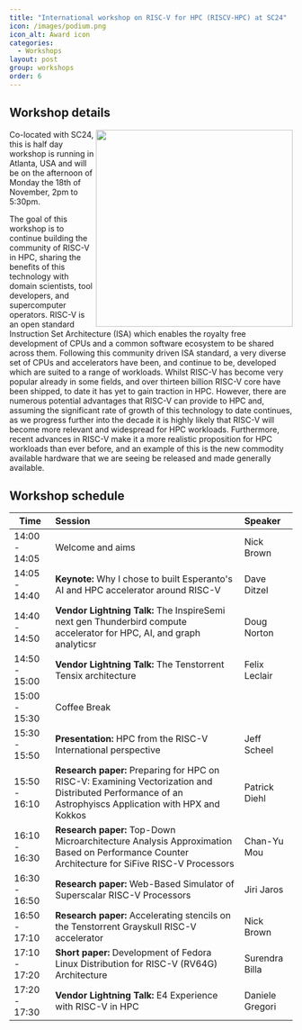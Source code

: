 ```yaml
---
title: "International workshop on RISC-V for HPC (RISCV-HPC) at SC24"
icon: /images/podium.png
icon_alt: Award icon
categories:
  - Workshops
layout: post
group: workshops
order: 6
---
```


## Workshop details
<img align="right" src="https://riscv.epcc.ed.ac.uk/images/sc24_H_black_solid.png" width=350>

Co-located with SC24, this is half day workshop is running in Atlanta, USA and will be on the afternoon of Monday the 18th of November, 2pm to 5:30pm.

The goal of this workshop is to continue building the community of RISC-V in HPC, sharing the benefits of this technology with domain scientists, tool developers, and supercomputer operators. RISC-V is an open standard Instruction Set Architecture (ISA) which enables the royalty free development of CPUs and a common software ecosystem to be shared across them. Following this community driven ISA standard, a very diverse set of CPUs and accelerators have been, and continue to be, developed which are suited to a range of workloads. Whilst RISC-V has become very popular already in some fields, and over thirteen billion RISC-V core have been shipped, to date it has yet to gain traction in HPC. However, there are numerous potential advantages that RISC-V can provide to HPC and, assuming the significant rate of growth of this technology to date continues, as we progress further into the decade it is highly likely that RISC-V will become more relevant and widespread for HPC workloads. Furthermore, recent advances in RISC-V make it a more realistic proposition for HPC workloads than ever before, and an example of this is the new commodity available hardware that we are seeing be released and made generally available.

## Workshop schedule

| Time        | Session           | Speaker  |
| ------------- |:-------------| :-----|
| 14:00 - 14:05 | Welcome and aims | Nick Brown |
| 14:05 - 14:40 | **Keynote:** Why I chose to built Esperanto's AI and HPC accelerator around RISC-V | Dave Ditzel |
| 14:40 - 14:50 | **Vendor Lightning Talk:** The InspireSemi next gen Thunderbird compute accelerator for HPC, AI, and graph analyticsr | Doug Norton |
| 14:50 - 15:00 | **Vendor Lightning Talk:** The Tenstorrent Tensix architecture | Felix Leclair | 
| 15:00 - 15:30 | Coffee Break | |
| 15:30 - 15:50 | **Presentation:** HPC from the RISC-V International perspective |Jeff Scheel |
| 15:50 - 16:10 | **Research paper:** Preparing for HPC on RISC-V: Examining Vectorization and Distributed Performance of an Astrophyiscs Application with HPX and Kokkos | Patrick Diehl |
| 16:10 - 16:30 | **Research paper:** Top-Down Microarchitecture Analysis Approximation Based on Performance Counter Architecture for SiFive RISC-V Processors | Chan-Yu Mou |
| 16:30 - 16:50 | **Research paper:** Web-Based Simulator of Superscalar RISC-V Processors | Jiri Jaros |
| 16:50 - 17:10 | **Research paper:** Accelerating stencils on the Tenstorrent Grayskull RISC-V accelerator | Nick Brown |
| 17:10 - 17:20 | **Short paper:** Development of Fedora Linux Distribution for RISC-V (RV64G) Architecture | Surendra Billa |
| 17:20 - 17:30 | **Vendor Lightning Talk:** E4 Experience with RISC-V in HPC  | Daniele Gregori |
